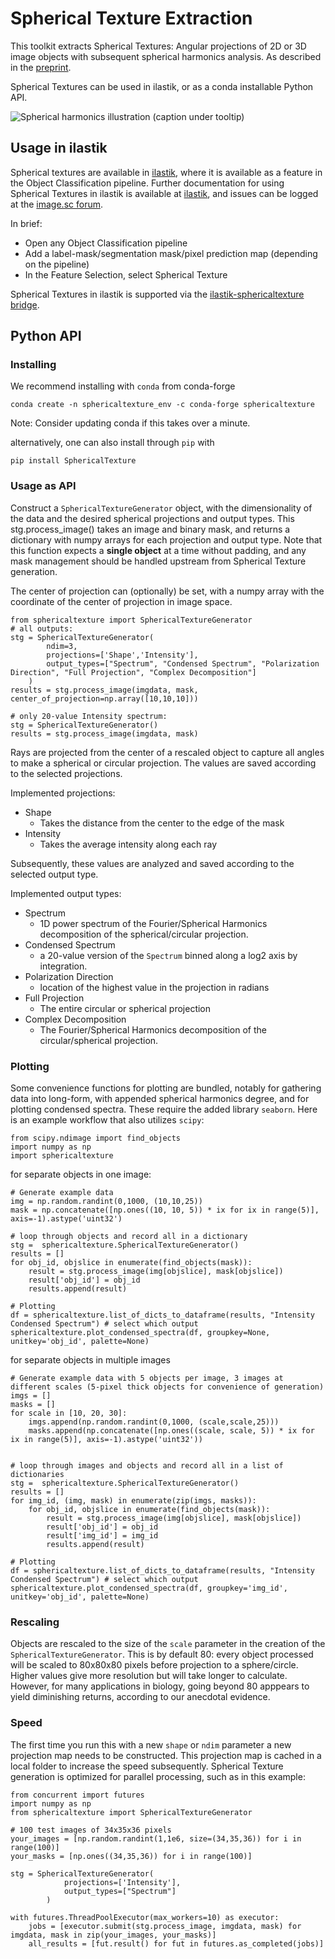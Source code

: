 # Spherical Texture Extraction 

This toolkit extracts Spherical Textures: Angular projections of 2D or 3D image objects with subsequent spherical harmonics analysis. As described in the [preprint](https://github.com/KoehlerLab/ilastik-sphericaltexture). 

Spherical Textures can be used in ilastik, or as a conda installable Python API.

![Spherical harmonics illustration](./figures/fig2Artboard%201_1.png "Spherical Texture method design. A) A C. elegans meiotic nucleus in the pachytene stage, stained with DAPI, shown as maximum intensity projections over Z (left) and X, with the YZ view rescaled isotropically (center) and square pixels (right) about the XY view. B) Data from A rescaled to 80x80x80 pixels in XY (left) and YZ (right) views C) A graphic showing the mean intensity projection to spherical space, showing first a subset of the radial rays (left, red lines) used to generate the mean-intensity spherical projection as spherical data and as planar map projection (center). The mean intensities are normalized to mean=0 and variance=1 (right). D) Projections of the spherical harmonics basis functions on the sphere of the first 7 spherical harmonic degrees. E) The spherical harmonics power spectrum of the spherical projection in C shows a distinct peak around approx. the 10th harmonic degree. F) Rescaling the harmonic degrees to approximate wavelength yields a spherical harmonics spectrum, which shows a corresponding peak in the contribution to variance around a wavelength of approx. 0.1 rad/2π G) The standard output of the Spherical Texture method corresponds to the binned spectrum shown in F. Insets show the spherical projection bandpassed to fine, medium and coarse wavelengths, corresponding to the striped lines in the spectrum (7th and 27th harmonic degree). The bandpassed regions reflect the part of the signal quantified by each region of the plot, where the region that shows high variance in the quantification corresponds to the scale of the relative scale of the chromosomes of the data. H) The Spherical Texture extraction is implemented as a Python package and directly in ilastik, allowing for its adoption into the Object Classification workflow. In this workflow, users can interactively train a Random Forest machine learning classifier. Shown here is a part of a C. elegans gonad with segmented nuclei, where some nuclei were labeled as Class 1 and others as Class 2 (solid colors). Based on the Spherical Texture of these labels, ilastik predicts the class of all other nuclei (transparent colors).")
(caption under tooltip)
## Usage in ilastik

Spherical textures are available in [ilastik](https://www.ilastik.org), where it is available as a feature in the Object Classification pipeline. Further documentation for using Spherical Textures in ilastik is available at [ilastik](https://www.ilastik.org/documentation/objects/objectfeatures), and issues can be logged at the [image.sc forum](https://forum.image.sc).

In brief:
- Open any Object Classification pipeline
- Add a label-mask/segmentation mask/pixel prediction map (depending on the pipeline)
- In the Feature Selection, select Spherical Texture

Spherical Textures in ilastik is supported via the [ilastik-sphericaltexture bridge](https://github.com/KoehlerLab/ilastik-sphericaltexture). 

## Python API
### Installing

We recommend installing with `conda` from conda-forge
```
conda create -n sphericaltexture_env -c conda-forge sphericaltexture
```
Note: Consider updating conda if this takes over a minute.


alternatively, one can also install through `pip` with
```
pip install SphericalTexture
```

### Usage as API

Construct a `SphericalTextureGenerator` object, with the dimensionality of the data and the desired spherical projections and output types.
This stg.process_image() takes an image and binary mask, and returns a dictionary with numpy arrays for each projection and output type. Note that this function expects a **single object** at a time without padding, and any mask management should be handled upstream from Spherical Texture generation.

The center of projection can (optionally) be set, with a numpy array with the coordinate of the center of projection in image space. 

```
from sphericaltexture import SphericalTextureGenerator
# all outputs:
stg = SphericalTextureGenerator(
        ndim=3, 
        projections=['Shape','Intensity'], 
        output_types=["Spectrum", "Condensed Spectrum", "Polarization Direction", "Full Projection", "Complex Decomposition"]
    )
results = stg.process_image(imgdata, mask, center_of_projection=np.array([10,10,10]))

# only 20-value Intensity spectrum:
stg = SphericalTextureGenerator()
results = stg.process_image(imgdata, mask)
```
Rays are projected from the center of a rescaled object to capture all angles to make a spherical or circular projection. The values are saved according to the selected projections.

Implemented projections:
- Shape
    - Takes the distance from the center to the edge of the mask 
- Intensity
    - Takes the average intensity along each ray

Subsequently, these values are analyzed and saved according to the selected output type.

Implemented output types:
- Spectrum
    - 1D power spectrum of the Fourier/Spherical Harmonics decomposition of the spherical/circular projection.
- Condensed Spectrum
    - a 20-value version of the `Spectrum` binned along a log2 axis by integration.
- Polarization Direction
    - location of the highest value in the projection in radians
- Full Projection
    - The entire circular or spherical projection
- Complex Decomposition
    - The Fourier/Spherical Harmonics decomposition of the circular/spherical projection.

### Plotting 

Some convenience functions for plotting are bundled, notably for gathering data into long-form, with appended spherical harmonics degree, and for plotting condensed spectra. These require the added library `seaborn`. Here is an example workflow that also utilizes `scipy`:
```
from scipy.ndimage import find_objects
import numpy as np
import sphericaltexture 
```

for separate objects in one image:
```
# Generate example data 
img = np.random.randint(0,1000, (10,10,25))
mask = np.concatenate([np.ones((10, 10, 5)) * ix for ix in range(5)], axis=-1).astype('uint32')

# loop through objects and record all in a dictionary
stg =  sphericaltexture.SphericalTextureGenerator()
results = []
for obj_id, objslice in enumerate(find_objects(mask)):
    result = stg.process_image(img[objslice], mask[objslice])
    result['obj_id'] = obj_id
    results.append(result)

# Plotting
df = sphericaltexture.list_of_dicts_to_dataframe(results, "Intensity Condensed Spectrum") # select which output
sphericaltexture.plot_condensed_spectra(df, groupkey=None, unitkey='obj_id', palette=None)
```

for separate objects in multiple images
```
# Generate example data with 5 objects per image, 3 images at different scales (5-pixel thick objects for convenience of generation)
imgs = []
masks = []
for scale in [10, 20, 30]:
    imgs.append(np.random.randint(0,1000, (scale,scale,25)))
    masks.append(np.concatenate([np.ones((scale, scale, 5)) * ix for ix in range(5)], axis=-1).astype('uint32'))


# loop through images and objects and record all in a list of dictionaries
stg =  sphericaltexture.SphericalTextureGenerator()
results = []
for img_id, (img, mask) in enumerate(zip(imgs, masks)):
    for obj_id, objslice in enumerate(find_objects(mask)):
        result = stg.process_image(img[objslice], mask[objslice])
        result['obj_id'] = obj_id
        result['img_id'] = img_id
        results.append(result)

# Plotting
df = sphericaltexture.list_of_dicts_to_dataframe(results, "Intensity Condensed Spectrum") # select which output
sphericaltexture.plot_condensed_spectra(df, groupkey='img_id', unitkey='obj_id', palette=None)
```


### Rescaling

Objects are rescaled to the size of the `scale` parameter in the creation of the `SphericalTextureGenerator`. This is by default 80: every object processed will be scaled to 80x80x80 pixels before projection to a sphere/circle.  Higher values give more resolution but will take longer to calculate. However, for many applications in biology, going beyond 80 apppears to yield diminishing returns, according to our anecdotal evidence.

### Speed

The first time you run this with a new `shape` or `ndim` parameter a new projection map needs to be constructed. This projection map is cached in a local folder to increase the speed subsequently. 
Spherical Texture generation is optimized for parallel processing, such as in this example:

```
from concurrent import futures
import numpy as np
from sphericaltexture import SphericalTextureGenerator

# 100 test images of 34x35x36 pixels
your_images = [np.random.randint(1,1e6, size=(34,35,36)) for i in range(100)]
your_masks = [np.ones((34,35,36)) for i in range(100)]

stg = SphericalTextureGenerator(
            projections=['Intensity'], 
            output_types=["Spectrum"]
        )

with futures.ThreadPoolExecutor(max_workers=10) as executor:
    jobs = [executor.submit(stg.process_image, imgdata, mask) for imgdata, mask in zip(your_images, your_masks)]
    all_results = [fut.result() for fut in futures.as_completed(jobs)]
```

